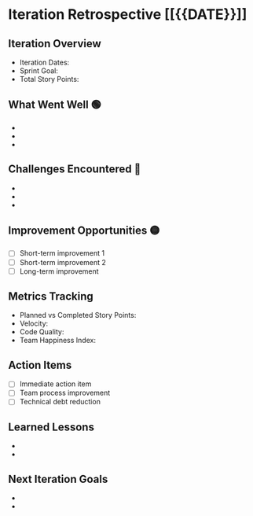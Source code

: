# Iteration Retrospective [[{{DATE}}]]

## Iteration Overview
- Iteration Dates: 
- Sprint Goal: 
- Total Story Points: 

## What Went Well 🟢
- 
- 
- 

## Challenges Encountered 🔴
- 
- 
- 

## Improvement Opportunities 🟡
- [ ] Short-term improvement 1
- [ ] Short-term improvement 2
- [ ] Long-term improvement

## Metrics Tracking
- Planned vs Completed Story Points:
- Velocity:
- Code Quality:
- Team Happiness Index:

## Action Items
- [ ] Immediate action item
- [ ] Team process improvement
- [ ] Technical debt reduction

## Learned Lessons
- 
- 

## Next Iteration Goals
- 
- 
